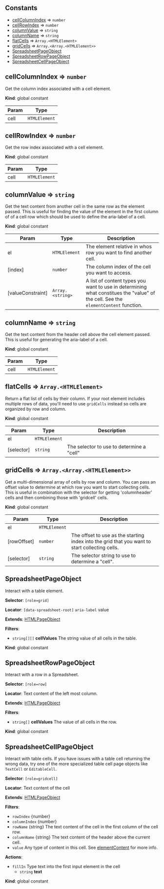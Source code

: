 ## Constants

* [cellColumnIndex](#cellColumnIndex) ⇒ <code>number</code>
* [cellRowIndex](#cellRowIndex) ⇒ <code>number</code>
* [columnValue](#columnValue) ⇒ <code>string</code>
* [columnName](#columnName) ⇒ <code>string</code>
* [flatCells](#flatCells) ⇒ <code>Array.&lt;HTMLElement&gt;</code>
* [gridCells](#gridCells) ⇒ <code>Array.&lt;Array.&lt;HTMLElement&gt;&gt;</code>
* [SpreadsheetPageObject](#SpreadsheetPageObject)
* [SpreadsheetRowPageObject](#SpreadsheetRowPageObject)
* [SpreadsheetCellPageObject](#SpreadsheetCellPageObject)

<a name="cellColumnIndex"></a>

## cellColumnIndex ⇒ <code>number</code>
Get the column index associated with a cell element.

**Kind**: global constant  

| Param | Type |
| --- | --- |
| cell | <code>HTMLElement</code> | 

<a name="cellRowIndex"></a>

## cellRowIndex ⇒ <code>number</code>
Get the row index associated with a cell element.

**Kind**: global constant  

| Param | Type |
| --- | --- |
| cell | <code>HTMLElement</code> | 

<a name="columnValue"></a>

## columnValue ⇒ <code>string</code>
Get the text content from another cell
in the same row as the element passed.
This is useful for finding the value
of the element in the first column of
of a cell row which should be used to define
the aria-label of a cell.

**Kind**: global constant  

| Param | Type | Description |
| --- | --- | --- |
| el | <code>HTMLElement</code> | The element relative in whos row you want   to find another cell. |
| [index] | <code>number</code> | The column index of the cell you want to access. |
| [valueConstraint] | <code>Array.&lt;string&gt;</code> | A list of content types you   want to use in determining what constitues the "value" of the cell.   See the `elementContent` function. |

<a name="columnName"></a>

## columnName ⇒ <code>string</code>
Get the text content from the header cell
above the cell element passed. This is useful
for generating the aria-label of a cell.

**Kind**: global constant  

| Param | Type |
| --- | --- |
| cell | <code>HTMLElement</code> | 

<a name="flatCells"></a>

## flatCells ⇒ <code>Array.&lt;HTMLElement&gt;</code>
Return a flat list of cells by their column.
If your root element includes multiple rows
of data, you'll need to use `gridCells` instead
so cells are organized by row and column.

**Kind**: global constant  

| Param | Type | Description |
| --- | --- | --- |
| el | <code>HTMLElement</code> |  |
| [selector] | <code>string</code> | The selector to use   to determine a "cell" |

<a name="gridCells"></a>

## gridCells ⇒ <code>Array.&lt;Array.&lt;HTMLElement&gt;&gt;</code>
Get a multi-dimensional array of cells by
row and column. You can pass an offset value
to determine at which row you want to start
collecting cells. This is useful in combination
with the selector for getting 'columnheader' cells
and then combining those with 'gridcell' cells.

**Kind**: global constant  

| Param | Type | Description |
| --- | --- | --- |
| el | <code>HTMLElement</code> |  |
| [rowOffset] | <code>number</code> | The offset to   use as the starting index into the grid   that you want to start collecting cells. |
| [selector] | <code>string</code> | The selector string   to use to determine a "cell". |

<a name="SpreadsheetPageObject"></a>

## SpreadsheetPageObject
Interact with a table element.

__Selector__: `[role=grid]`

__Locator__: `[data-spreadsheet-root]` `aria-label` value

__Extends__: [HTMLPageObject](HTMLPageObject)

__Filters__:

- `string[][]` __cellValues__  The string value of all cells in the table.

**Kind**: global constant  
<a name="SpreadsheetRowPageObject"></a>

## SpreadsheetRowPageObject
Interact with a row in a Spreadsheet.

__Selector__: `[role=row]`

__Locator__: Text content of the left most column.

__Extends__: [HTMLPageObject](HTMLPageObject)

__Filters__:

- `string[]` __cellValues__ The value of all cells in the row.

**Kind**: global constant  
<a name="SpreadsheetCellPageObject"></a>

## SpreadsheetCellPageObject
Interact with table cells. If you have issues
with a table cell returning the wrong data, try
one of the more specialized table cell page objects
like `TextCell` or `EditableCell`.

__Selector__: `[role=gridcell]`

__Locator__: Text content of the cell

__Extends__: [HTMLPageObject](HTMLPageObject)

__Filters__:

- `rowIndex` {number}
- `columnIndex` {number}
- `rowName` {string} The text content of the cell in the first column of the cell row.
- `columnName` {string} The text content of the header above the current cell.
- `value` Any type of content in this cell.
    See [elementContent](elementContent) for more info.

__Actions__:

- `fillIn` Type text into the first input element in the cell
  - `string` __text__

**Kind**: global constant  
